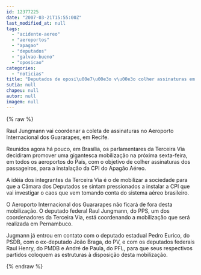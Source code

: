 ```yaml
---
id: 12377225
date: "2007-03-21T15:55:00Z"
last_modified_at: null
tags:
  - "acidente-aereo"
  - "aeroportos"
  - "apagao"
  - "deputados"
  - "galvao-bueno"
  - "oposicao"
categories:
  - "noticias"
title: "Deputados de oposi\u00e7\u00e3o v\u00e3o colher assinaturas em aeroportos para instalar a CPI do Apag\u00e3o A\u00e9reo"
sutia: null
chapeu: null
autor: null
imagem: null
---
```

{% raw %}
<p><P>Raul Jungmann vai coordenar a coleta de assinaturas no Aeroporto Internacional dos Guararapes, em Recife.</P></p>
<p><P>Reunidos agora há pouco, em Brasília, os parlamentares da Terceira Via decidiram promover uma gigantesca mobilização na próxima sexta-feira, em todos os aeroportos do País, com o objetivo de colher assinaturas dos passageiros, para a instalação da CPI do Apagão Aéreo.</P></p>
<p><P>A idéia dos integrantes da Terceira Via é o de mobilizar a sociedade para que a Câmara dos Deputados se sintam pressionados a instalar a CPI que vai investigar o caos que vem tomando conta do sistema aéreo brasileiro.</P></p>
<p><P>O Aeroporto Internacional dos Guararapes não ficará de fora desta mobilização. O deputado federal Raul Jungmann, do PPS, um dos coordenadores da Terceira Via, está coordenando a mobilização que será realizada em Pernambuco.</P></p>
<p><P>Jugmann já entrou em contato com o deputado estadual Pedro Eurico, do PSDB, com o ex-deputado João Braga, do PV, e com os deputados federais Raul Henry, do PMDB e André de Paula, do PFL, para que seus respectivos partidos coloquem as estruturas à disposição desta mobilização.</P> </p>
{% endraw %}